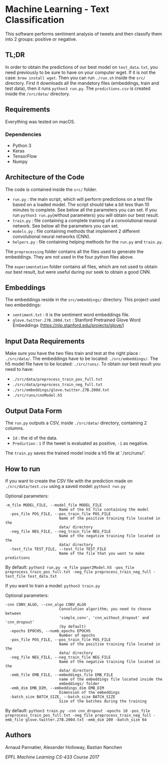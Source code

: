# Machine Learning - Text Classification

This software performs sentiment analysis of tweets and then classify them into 2 groups: positive or negative.

## TL;DR
In order to obtain the predictions of our best model on `test_data.txt`, you need previously to be sure to have on your computer wget. If it is not the case: `brew install wget`.
Then you can run `./run.sh` inside the `src/` directory. First it downloads all the mandatory files (embeddings, train and test data), then it runs `python3 run.py`. The `predictions.csv` is created inside the `/src/data/` directory.

## Requirements
Everything was tested on macOS.
### Dependencies
- Python 3
- Keras
- TensorFlow
- Numpy

## Architecture of the Code
The code is contained inside the `src/` folder.
- `run.py` : the main script, which will perform predictions on a test file based on a loaded model. The script should take a bit less than 10 minutes to complete. See below all the parameters you can set. If you run `python3 run.py`(without parameters) you will obtain our best result.
- `train.py` : file containing a complete training of a convolutional neural network. See below all the parameters you can set.
- `models.py` : file containing methods that implement 2 different convolutional neural networks (CNN).
- `helpers.py` : file containing helping methods for the `run.py` and `train.py`.

The `preprocessing` folder contains all the files used to generate the embeddings. They are not used in the four python files above.

The `experimentation` folder contains all files, which are not used to obtain our best result, but were useful during our seek to obtain a good CNN.

## Embeddings
The embeddings reside in the `src/embeddings/` directory.
This project used two embeddings:
- `sentiment.txt` : it is the sentiment word embeddings file.
- `glove.twitter.27B.200d.txt` : Stanford Pretrained Glove Word Embeddings (https://nlp.stanford.edu/projects/glove/)

## Input Data Requirements
Make sure you have the two files train and test at the right place : `./src/data/`.
The embeddings have to be located: `./src/embeddings/`.
The h5 model file have to be located: `./src/runs/`.
To obtain our best result you need to have:
- `./src/data/preprocess_train_pos_full.txt`
- `./src/data/preprocess_train_neg_full.txt`
- `./src/embeddings/glove.twitter.27B.200d.txt`
- `./src/runs/cnnModel.h5`

## Output Data Form
The `run.py` outputs a CSV, inside `./src/data/` directory, containing 2 columns.
- `Id` : the id of the data.
- `Prediction` : `1` if the tweet is evaluated as positive, `-1` as negative.

The `train.py` saves the trained model inside a h5 file at './src/runs/'.

## How to run
If you want to create the CSV file with the prediction made on `./src/data/test.csv` using a saved model:
`python3 run.py`

Optional parameters:
```
-m_file MODEL_FILE, --model_file MODEL_FILE
                        Name of the h5 file containing the model
  -pos_file POS_FILE, --pos_train_file POS_FILE
                        Name of the positive training file located in the
                        data/ directory
  -neg_file NEG_FILE, --neg_train_file NEG_FILE
                        Name of the negative training file located in the
                        data/ directory
  -test_file TEST_FILE, --test_file TEST_FILE
                        Name of the file that you want to make predictions
```
By default: `python3 run.py -m_file paper2Model.h5 -pos_file preprocess_train_pos_full.txt -neg_file preprocess_train_neg_full -test_file test_data.txt`

If you want to train a model:
`python3 train.py`

Optional parameters:
```
-cnn CONV_ALGO, --cnn_algo CONV_ALGO
                        Convolution algorithm; you need to choose between
                        'simple_conv', 'cnn_without_dropout' and 'cnn_dropout'
                        (by default)
  -epochs EPOCHS, --numb_epochs EPOCHS
                        Number of epochs
  -pos_file POS_FILE, --pos_train_file POS_FILE
                        Name of the positive training file located in the
                        data/ directory
  -neg_file NEG_FILE, --neg_train_file NEG_FILE
                        Name of the negative training file located in the
                        data/ directory
  -emb_file EMB_FILE, --embeddings_file EMB_FILE
                        name of the embeddings file located inside the
                        embeddings/ folder
  -emb_dim EMB_DIM, --embeddings_dim EMB_DIM
                        Dimension of the embeddings
  -batch_size BATCH_SIZE, --batch_size BATCH_SIZE
                        Size of the batches during the training
```
By default: `python3 train.py -cnn cnn_dropout -epochs 10 -pos_file preprocess_train_pos_full.txt -neg_file preprocess_train_neg_full -emb_file glove.twitter.27B.200d.txt -emb_dim 200 -batch_size 64`

## Authors
Arnaud Pannatier, Alexander Holloway, Bastian Nanchen

_EPFL Machine Learning CS-433 Course 2017_
